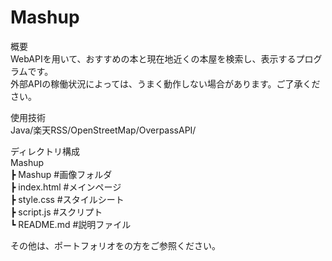# Mashup

概要  
WebAPIを用いて、おすすめの本と現在地近くの本屋を検索し、表示するプログラムです。  
外部APIの稼働状況によっては、うまく動作しない場合があります。ご了承ください。  
  
使用技術  
Java/楽天RSS/OpenStreetMap/OverpassAPI/ 
  
ディレクトリ構成  
Mashup  
┣ Mashup         #画像フォルダ  
┣ index.html  #メインページ  
┣ style.css   #スタイルシート  
┣ script.js   #スクリプト  
┗ README.md   #説明ファイル  
  
その他は、ポートフォリオをの方をご参照ください。
